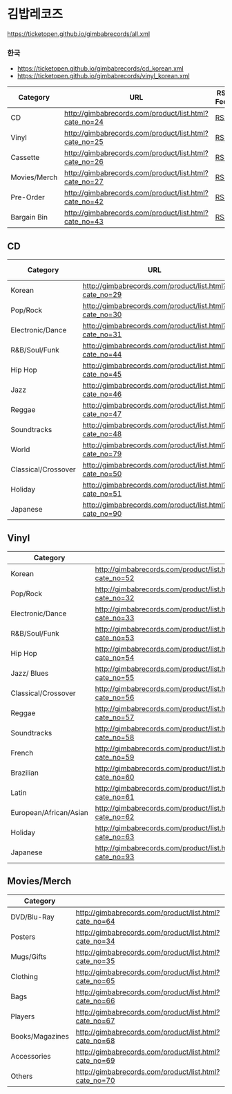 # 김밥레코즈
https://ticketopen.github.io/gimbabrecords/all.xml
### 한국
- https://ticketopen.github.io/gimbabrecords/cd_korean.xml
- https://ticketopen.github.io/gimbabrecords/vinyl_korean.xml

| Category     | URL                                                   | RSS Feed                                                          |
| ------------ | ----------------------------------------------------- | ----------------------------------------------------------------- |
| CD           | http://gimbabrecords.com/product/list.html?cate_no=24 | [RSS](https://ticketopen.github.io/gimbabrecords/cd.xml)          |
| Vinyl        | http://gimbabrecords.com/product/list.html?cate_no=25 | [RSS](https://ticketopen.github.io/gimbabrecords/vinyl.xml)       |
| Cassette     | http://gimbabrecords.com/product/list.html?cate_no=26 | [RSS](https://ticketopen.github.io/gimbabrecords/cassette.xml)    |
| Movies/Merch | http://gimbabrecords.com/product/list.html?cate_no=27 | [RSS](https://ticketopen.github.io/gimbabrecords/merch.xml)       |
| Pre-Order    | http://gimbabrecords.com/product/list.html?cate_no=42 | [RSS](https://ticketopen.github.io/gimbabrecords/preorder.xml)    |
| Bargain Bin  | http://gimbabrecords.com/product/list.html?cate_no=43 | [RSS](https://ticketopen.github.io/gimbabrecords/bargainbin.xml)  |

## CD
| Category            | URL                                                   | RSS Feed                                                                     |
| ------------------- | ----------------------------------------------------- | ---------------------------------------------------------------------------- |
| Korean              | http://gimbabrecords.com/product/list.html?cate_no=29 | [RSS](https://ticketopen.github.io/gimbabrecords/cd_korean.xml)              |
| Pop/Rock            | http://gimbabrecords.com/product/list.html?cate_no=30 | [RSS](https://ticketopen.github.io/gimbabrecords/cd_pop-rock.xml)            |
| Electronic/Dance    | http://gimbabrecords.com/product/list.html?cate_no=31 | [RSS](https://ticketopen.github.io/gimbabrecords/cd_electronic-dance.xml)    | 
| R&B/Soul/Funk       | http://gimbabrecords.com/product/list.html?cate_no=44 | [RSS](https://ticketopen.github.io/gimbabrecords/cd_soul-funk.xml)           |
| Hip Hop             | http://gimbabrecords.com/product/list.html?cate_no=45 | [RSS](https://ticketopen.github.io/gimbabrecords/cd_hiphop.xml)              |
| Jazz                | http://gimbabrecords.com/product/list.html?cate_no=46 | [RSS](https://ticketopen.github.io/gimbabrecords/cd_jazz.xml)                |
| Reggae              | http://gimbabrecords.com/product/list.html?cate_no=47 | [RSS](https://ticketopen.github.io/gimbabrecords/cd_reggae.xml)              | 
| Soundtracks         | http://gimbabrecords.com/product/list.html?cate_no=48 | [RSS](https://ticketopen.github.io/gimbabrecords/cd_soundtracks.xml)         | 
| World               | http://gimbabrecords.com/product/list.html?cate_no=79 | [RSS](https://ticketopen.github.io/gimbabrecords/cd_world.xml)               | 
| Classical/Crossover | http://gimbabrecords.com/product/list.html?cate_no=50 | [RSS](https://ticketopen.github.io/gimbabrecords/cd_classical-crossover.xml) |
| Holiday             | http://gimbabrecords.com/product/list.html?cate_no=51 | [RSS](https://ticketopen.github.io/gimbabrecords/cd_holiday.xml)             |
| Japanese            | http://gimbabrecords.com/product/list.html?cate_no=90 | [RSS](https://ticketopen.github.io/gimbabrecords/cd_japanese.xml)            |

## Vinyl
| Category               |                                                        |
| ---------------------- | ------------------------------------------------------ |
| Korean                 | http://gimbabrecords.com/product/list.html?cate_no=52 |
| Pop/Rock               | http://gimbabrecords.com/product/list.html?cate_no=32 |
| Electronic/Dance       | http://gimbabrecords.com/product/list.html?cate_no=33 |
| R&B/Soul/Funk          | http://gimbabrecords.com/product/list.html?cate_no=53 |
| Hip Hop                | http://gimbabrecords.com/product/list.html?cate_no=54 |
| Jazz/ Blues            | http://gimbabrecords.com/product/list.html?cate_no=55 |
| Classical/Crossover    | http://gimbabrecords.com/product/list.html?cate_no=56 |
| Reggae                 | http://gimbabrecords.com/product/list.html?cate_no=57 |
| Soundtracks            | http://gimbabrecords.com/product/list.html?cate_no=58 |
| French                 | http://gimbabrecords.com/product/list.html?cate_no=59 |
| Brazilian              | http://gimbabrecords.com/product/list.html?cate_no=60 |
| Latin                  | http://gimbabrecords.com/product/list.html?cate_no=61 |
| European/African/Asian | http://gimbabrecords.com/product/list.html?cate_no=62 |
| Holiday                | http://gimbabrecords.com/product/list.html?cate_no=63 |
| Japanese               | http://gimbabrecords.com/product/list.html?cate_no=93 |

## Movies/Merch
| Category        |                                                        |
| --------------- | ------------------------------------------------------ |
| DVD/Blu-Ray     | http://gimbabrecords.com/product/list.html?cate_no=64 |
| Posters         | http://gimbabrecords.com/product/list.html?cate_no=34 |
| Mugs/Gifts      | http://gimbabrecords.com/product/list.html?cate_no=35 |
| Clothing        | http://gimbabrecords.com/product/list.html?cate_no=65 |
| Bags            | http://gimbabrecords.com/product/list.html?cate_no=66 |
| Players         | http://gimbabrecords.com/product/list.html?cate_no=67 |
| Books/Magazines | http://gimbabrecords.com/product/list.html?cate_no=68 |
| Accessories     | http://gimbabrecords.com/product/list.html?cate_no=69 |
| Others          | http://gimbabrecords.com/product/list.html?cate_no=70 |
